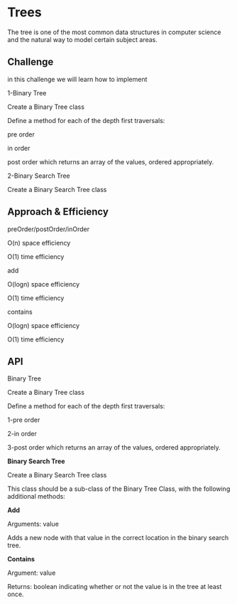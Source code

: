# Trees
<!-- Short summary or background information -->
The tree is one of the most common data structures in computer science and the natural way to model certain subject areas.

## Challenge
<!-- Description of the challenge -->
in this challenge we will learn how to implement 

1-Binary Tree

Create a Binary Tree class

Define a method for each of the depth first traversals:

pre order

in order

post order which returns an array of the values, ordered appropriately.

2-Binary Search Tree

Create a Binary Search Tree class


## Approach & Efficiency
<!-- What approach did you take? Why? What is the Big O space/time for this approach? -->
preOrder/postOrder/inOrder

O(n) space efficiency

O(1) time efficiency

add

O(logn) space efficiency

O(1) time efficiency

contains

O(logn) space efficiency

O(1) time efficiency


## API
<!-- Description of each method publicly available in each of your trees -->
Binary Tree

Create a Binary Tree class

Define a method for each of the depth first traversals:

1-pre order

2-in order

3-post order which returns an array of the values, ordered appropriately.

**Binary Search Tree**

Create a Binary Search Tree class

This class should be a sub-class  of the Binary Tree Class, with the following additional methods:

**Add**

Arguments: value

Adds a new node with that value in the correct location in the binary search tree.

**Contains**

Argument: value

Returns: boolean indicating whether or not the value is in the tree at least once.